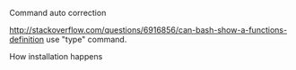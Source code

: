 Command auto correction

http://stackoverflow.com/questions/6916856/can-bash-show-a-functions-definition
use "type" command.

How installation happens

